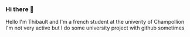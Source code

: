 ### Hi there 👋

Hello
I'm Thibault and I'm a french student at the univerity of Champollion
I'm not very active but I do some university project with github sometimes
